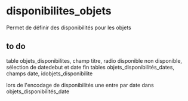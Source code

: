 # disponibilites_objets
Permet de définir des disponibilités pour les objets

## to do
table objets_disponibilites, champ titre, radio disponible non disponible, sélection de datedebut et date fin
tables objets_disponibilités_dates, champs date, idobjets_disponibilite

lors de l'encodage de disponibilités une entre par date dans objets_disponibilités_date
